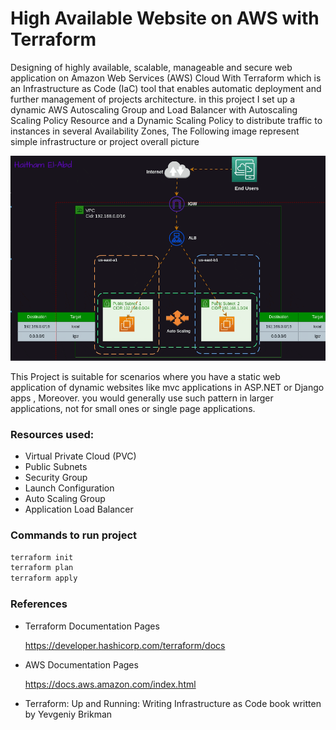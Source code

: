 # High Available Website on AWS with Terraform

  

   Designing of highly available, scalable, manageable and secure web application on Amazon Web Services (AWS) Cloud With Terraform which  is an Infrastructure as Code (IaC) tool that enables automatic deployment and further management of projects architecture. in this project I set up a dynamic AWS Autoscaling Group and Load Balancer with Autoscaling Scaling Policy Resource and a Dynamic Scaling Policy to distribute traffic to  instances in several Availability Zones, The Following image represent simple infrastructure or project overall picture 

![Project Photo](./Project.gif)

This Project is suitable for scenarios where you have a static web application of dynamic websites like mvc applications in ASP.NET or Django apps , Moreover.  you would generally use such pattern in larger applications, not for small ones or single page applications.

### Resources used:

* Virtual Private Cloud (PVC)
* Public Subnets 
* Security Group
* Launch Configuration
* Auto Scaling Group
* Application Load Balancer 

### Commands to run project 

```bash
terraform init 
terraform plan
terraform apply 
```

### References

* Terraform Documentation Pages 

  https://developer.hashicorp.com/terraform/docs

* AWS Documentation Pages 

  https://docs.aws.amazon.com/index.html

* Terraform: Up and Running: Writing Infrastructure as Code book written  by Yevgeniy Brikman

  

  

  

  

  

  

  

  

  

  

  


